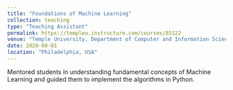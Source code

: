 ```yaml
---
title: "Foundations of Machine Learning"
collection: teaching
type: "Teaching Assistant"
permalink: https://templeu.instructure.com/courses/85122
venue: "Temple University, Department of Computer and Information Science"
date: 2020-09-01
location: "Philadelphia, USA"
---
```


Mentored students in understanding fundamental concepts of Machine Learning and guided them to implement the algorithms in Python.
